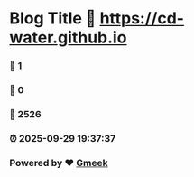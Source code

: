 # Blog Title :link: https://cd-water.github.io 
### :page_facing_up: [1](https://cd-water.github.io/tag.html) 
### :speech_balloon: 0 
### :hibiscus: 2526 
### :alarm_clock: 2025-09-29 19:37:37 
### Powered by :heart: [Gmeek](https://github.com/Meekdai/Gmeek)
